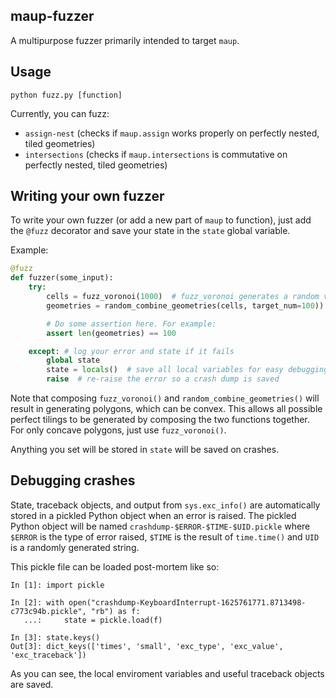 ## maup-fuzzer
A multipurpose fuzzer primarily intended to target `maup`.

## Usage
```
python fuzz.py [function]
```
Currently, you can fuzz:
- `assign-nest` (checks if `maup.assign` works properly on perfectly nested, tiled geometries)
- `intersections` (checks if `maup.intersections` is commutative on perfectly nested, tiled geometries)


## Writing your own fuzzer
To write your own fuzzer (or add a new part of `maup` to function), just add the `@fuzz` decorator and save your state in the `state` global variable.

Example:
```python
@fuzz
def fuzzer(some_input):
    try:
        cells = fuzz_voronoi(1000)  # fuzz_voronoi generates a random voronoi diagram with 1000 cells
        geometries = random_combine_geometries(cells, target_num=100)) # randomly merge cells to reach the target

        # Do some assertion here. For example:
        assert len(geometries) == 100

    except: # log your error and state if it fails
        global state
        state = locals()  # save all local variables for easy debugging
        raise  # re-raise the error so a crash dump is saved
```

Note that composing `fuzz_voronoi()` and `random_combine_geometries()` will result in generating polygons, which can be convex. This allows all possible perfect tilings to be generated by composing the two functions together.
For only concave polygons, just use `fuzz_voronoi()`. 

Anything you set will be stored in `state` will be saved on crashes.

## Debugging crashes
State, traceback objects, and output from `sys.exc_info()` are automatically stored in a pickled Python object when an error is raised.
The pickled Python object will be named `crashdump-$ERROR-$TIME-$UID.pickle` where `$ERROR` is the type of error raised, `$TIME` is the result of `time.time()` and `UID` is a randomly generated string.

This pickle file can be loaded post-mortem like so:
```
In [1]: import pickle

In [2]: with open("crashdump-KeyboardInterrupt-1625761771.8713498-c773c94b.pickle", "rb") as f:
   ...:     state = pickle.load(f)

In [3]: state.keys()
Out[3]: dict_keys(['times', 'small', 'exc_type', 'exc_value', 'exc_traceback'])
```

As you can see, the local enviroment variables and useful traceback objects are saved.
